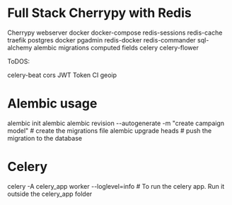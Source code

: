 # Full Stack Cherrypy with Redis

Cherrypy webserver
docker
docker-compose
redis-sessions
redis-cache
traefik
postgres docker
pgadmin
redis-docker
redis-commander
sql-alchemy
alembic migrations
computed fields
celery
celery-flower

ToDOS:

celery-beat
cors
JWT Token
CI
geoip

# Alembic usage

alembic init alembic
alembic revision --autogenerate -m "create campaign model" # create the migrations file
alembic upgrade heads  # push the migration to the database


# Celery

celery -A celery_app worker --loglevel=info   # To run the celery app. Run it outside the celery_app folder



